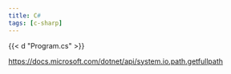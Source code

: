 ```yaml
---
title: C#
tags: [c-sharp]
---
```


{{< d "Program.cs" >}}

<https://docs.microsoft.com/dotnet/api/system.io.path.getfullpath>
